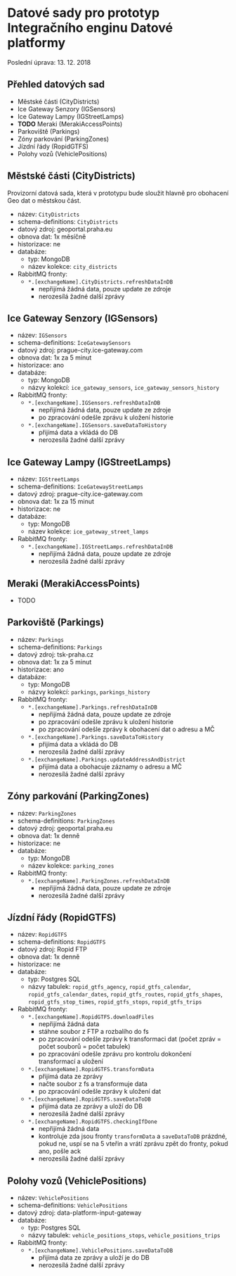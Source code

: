 # Datové sady pro prototyp Integračního enginu Datové platformy

Poslední úprava: 13. 12. 2018

## Přehled datových sad

- Městské části (CityDistricts)
- Ice Gateway Senzory (IGSensors)
- Ice Gateway Lampy (IGStreetLamps)
- **TODO** Meraki (MerakiAccessPoints)
- Parkoviště (Parkings)
- Zóny parkování (ParkingZones)
- Jízdní řády (RopidGTFS)
- Polohy vozů (VehiclePositions)

## Městské části (CityDistricts)

Provizorní datová sada, která v prototypu bude sloužit hlavně pro obohacení Geo dat o městskou část.

- název: `CityDistricts`
- schema-definitions: `CityDistricts`
- datový zdroj: geoportal.praha.eu
- obnova dat: 1x měsíčně
- historizace: ne
- databáze:
  - typ: MongoDB
  - název kolekce: `city_districts`
- RabbitMQ fronty:
  - `*.[exchangeName].CityDistricts.refreshDataInDB`
    - nepřijímá žádná data, pouze update ze zdroje
    - nerozesílá žadné další zprávy

## Ice Gateway Senzory (IGSensors)

- název: `IGSensors`
- schema-definitions: `IceGatewaySensors`
- datový zdroj: prague-city.ice-gateway.com
- obnova dat: 1x za 5 minut
- historizace: ano
- databáze:
  - typ: MongoDB
  - názvy kolekcí: `ice_gateway_sensors`, `ice_gateway_sensors_history`
- RabbitMQ fronty:
  - `*.[exchangeName].IGSensors.refreshDataInDB`
    - nepřijímá žádná data, pouze update ze zdroje
    - po zpracování odešle zprávu k uložení historie
  - `*.[exchangeName].IGSensors.saveDataToHistory`
    - přijímá data a vkládá do DB
    - nerozesílá žadné další zprávy

## Ice Gateway Lampy (IGStreetLamps)

- název: `IGStreetLamps`
- schema-definitions: `IceGatewayStreetLamps`
- datový zdroj: prague-city.ice-gateway.com
- obnova dat: 1x za 15 minut
- historizace: ne
- databáze:
  - typ: MongoDB
  - název kolekce: `ice_gateway_street_lamps`
- RabbitMQ fronty:
  - `*.[exchangeName].IGStreetLamps.refreshDataInDB`
    - nepřijímá žádná data, pouze update ze zdroje
    - nerozesílá žadné další zprávy

## Meraki (MerakiAccessPoints)

- TODO

## Parkoviště (Parkings)

- název: `Parkings`
- schema-definitions: `Parkings`
- datový zdroj: tsk-praha.cz
- obnova dat: 1x za 5 minut
- historizace: ano
- databáze:
  - typ: MongoDB
  - názvy kolekcí: `parkings`, `parkings_history`
- RabbitMQ fronty:
  - `*.[exchangeName].Parkings.refreshDataInDB`
    - nepřijímá žádná data, pouze update ze zdroje
    - po zpracování odešle zprávu k uložení historie
    - po zpracování odešle zprávy k obohacení dat o adresu a MČ
  - `*.[exchangeName].Parkings.saveDataToHistory`
    - přijímá data a vkládá do DB
    - nerozesílá žadné další zprávy
  - `*.[exchangeName].Parkings.updateAddressAndDistrict`
    - přijímá data a obohacuje záznamy o adresu a MČ
    - nerozesílá žadné další zprávy

## Zóny parkování (ParkingZones)

- název: `ParkingZones`
- schema-definitions: `ParkingZones`
- datový zdroj: geoportal.praha.eu
- obnova dat: 1x denně
- historizace: ne
- databáze:
  - typ: MongoDB
  - název kolekce: `parking_zones`
- RabbitMQ fronty:
  - `*.[exchangeName].ParkingZones.refreshDataInDB`
    - nepřijímá žádná data, pouze update ze zdroje
    - nerozesílá žadné další zprávy

## Jízdní řády (RopidGTFS)

- název: `RopidGTFS`
- schema-definitions: `RopidGTFS`
- datový zdroj: Ropid FTP
- obnova dat: 1x denně
- historizace: ne
- databáze:
  - typ: Postgres SQL
  - názvy tabulek: `ropid_gtfs_agency`, `ropid_gtfs_calendar`, `ropid_gtfs_calendar_dates`, `ropid_gtfs_routes`, `ropid_gtfs_shapes`, `ropid_gtfs_stop_times`, `ropid_gtfs_stops`, `ropid_gtfs_trips`
- RabbitMQ fronty:
  - `*.[exchangeName].RopidGTFS.downloadFiles`
    - nepřijímá žádná data
    - stáhne soubor z FTP a rozbalího do fs
    - po zpracování odešle zprávy k transformaci dat (počet zpráv = počet souborů = počet tabulek)
    - po zpracování odešle zprávu pro kontrolu dokončení transformací a uložení
  - `*.[exchangeName].RopidGTFS.transformData`
    - přijímá data ze zprávy
    - načte soubor z fs a transformuje data
    - po zpracování odešle zprávy k uložení dat
  - `*.[exchangeName].RopidGTFS.saveDataToDB`
    - přijímá data ze zprávy a uloží do DB
    - nerozesílá žadné další zprávy
  - `*.[exchangeName].RopidGTFS.checkingIfDone`
    - nepřijímá žádná data
    - kontroluje zda jsou fronty `transformData` a `saveDataToDB` prázdné, pokud ne, uspí se na 5 vteřin a vrátí zprávu zpět do fronty, pokud ano, pošle ack
    - nerozesílá žadné další zprávy

## Polohy vozů (VehiclePositions)

- název: `VehiclePositions`
- schema-definitions: `VehiclePositions`
- datový zdroj: data-platform-input-gateway
- databáze:
  - typ: Postgres SQL
  - názvy tabulek: `vehicle_positions_stops`, `vehicle_positions_trips`
- RabbitMQ fronty:
  - `*.[exchangeName].VehiclePositions.saveDataToDB`
    - přijímá data ze zprávy a uloží je do DB
    - nerozesílá žadné další zprávy
